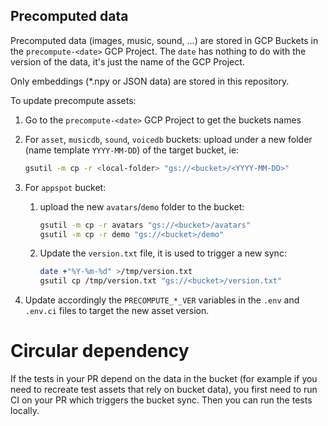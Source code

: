 ## Precomputed data

Precomputed data (images, music, sound, ...) are stored in GCP Buckets in the `precompute-<date>` GCP Project. The `date` has nothing to do with the version of the data, it's just the name of the GCP Project.

Only embeddings (\*.npy or JSON data) are stored in this repository.

To update precompute assets:

1. Go to the `precompute-<date>` GCP Project to get the buckets names

2. For `asset`, `musicdb`, `sound`, `voicedb` buckets: upload under a new folder (name template `YYYY-MM-DD`) of the target bucket, ie:

   ```bash
   gsutil -m cp -r <local-folder> "gs://<bucket>/<YYYY-MM-DD>"
   ```

3. For `appspot` bucket:

   1. upload the new `avatars`/`demo` folder to the bucket:

      ```bash
      gsutil -m cp -r avatars "gs://<bucket>/avatars"
      gsutil -m cp -r demo "gs://<bucket>/demo"
      ```

   2. Update the `version.txt` file, it is used to trigger a new sync:

      ```bash
      date +"%Y-%m-%d" >/tmp/version.txt
      gsutil cp /tmp/version.txt "gs://<bucket>/version.txt"
      ```

4. Update accordingly the `PRECOMPUTE_*_VER` variables in the `.env` and `.env.ci` files to target the new asset version.

# Circular dependency

If the tests in your PR depend on the data in the bucket (for example if you need to recreate test assets that rely on bucket data), you first need to run CI on your PR which triggers the bucket sync. Then you can run the tests locally.
